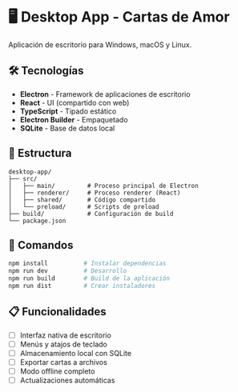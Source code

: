 # 🖥️ Desktop App - Cartas de Amor

Aplicación de escritorio para Windows, macOS y Linux.

## 🛠️ Tecnologías
- **Electron** - Framework de aplicaciones de escritorio
- **React** - UI (compartido con web)
- **TypeScript** - Tipado estático
- **Electron Builder** - Empaquetado
- **SQLite** - Base de datos local

## 📁 Estructura
```
desktop-app/
├── src/
│   ├── main/         # Proceso principal de Electron
│   ├── renderer/     # Proceso renderer (React)
│   ├── shared/       # Código compartido
│   └── preload/      # Scripts de preload
├── build/            # Configuración de build
└── package.json
```

## 🚀 Comandos
```bash
npm install          # Instalar dependencias
npm run dev          # Desarrollo
npm run build        # Build de la aplicación
npm run dist         # Crear instaladores
```

## 📋 Funcionalidades
- [ ] Interfaz nativa de escritorio
- [ ] Menús y atajos de teclado
- [ ] Almacenamiento local con SQLite
- [ ] Exportar cartas a archivos
- [ ] Modo offline completo
- [ ] Actualizaciones automáticas
